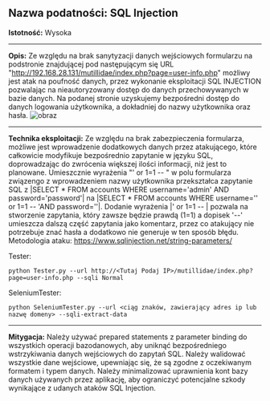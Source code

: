 ## Nazwa podatności: SQL Injection

**Istotność:** Wysoka

---

**Opis:**
Ze względu na brak sanytyzacji danych wejściowych formularzu na podstronie znajdującej pod następującym się URL "http://192.168.28.131/mutillidae/index.php?page=user-info.php" możliwy jest atak na poufność danych, przez wykonanie eksploitacji SQL INJECTION pozwalając na nieautoryzowany dostęp do danych przechowywanych w bazie danych. Na podanej stronie uzyskujemy bezpośredni dostęp do danych logowania użytkownika, a dokładniej do nazwy użytkownika oraz hasła. 
![obraz](https://github.com/GrzechuG/PWR-CBE-BAW-mutillidae-2024/assets/93217316/9fbed055-31b0-4f78-920e-8d387698c021)


---

**Technika eksploitacji:**
Ze względu na brak zabezpieczenia formularza, możliwe jest wprowadzenie dodatkowych danych przez atakującego, które całkowicie modyfikuje bezpośrednio zapytanie w języku SQL, doprowadzając do zwrócenia większej ilości informacji, niż jest to planowane. Umieszcznie wyrażenia "' or 1=1 -- " w polu formularza związengo z wprowadzeniem nazwy użytkownika przekształca zapytanie SQL z |SELECT * FROM accounts WHERE username='admin' AND password='password'| na |SELECT * FROM accounts WHERE username='' or 1=1 -- 'AND password=''|. Dodanie wyrażenia |' or 1=1 -- | pozwala na stworzenie zapytania, który zawsze będzie prawdą (1=1) a dopisek '--' umieszcza dalszą część zapytania jako komentarz, przez co atakujący nie potrzebuje znać hasła a dodatkowo nie generuje w ten sposób błędu.
Metodologia ataku: https://www.sqlinjection.net/string-parameters/

Tester:
```
python Tester.py --url http://<Tutaj Podaj IP>/mutillidae/index.php?page=user-info.php --sqli Normal
```

SeleniumTester:
```
python SeleniumTester.py --url <ciąg znaków, zawierający adres ip lub nazwę domeny> --sqli-extract-data
```

---

**Mitygacja:**
Należy używać prepared statements z parameter binding do wszystkich operacji bazodanowych, aby uniknąć bezpośredniego wstrzykiwania danych wejściowych do zapytań SQL. Należy walidować wszystkie dane wejściowe, upewniając się, że są zgodne z oczekiwanym formatem i typem danych. Należy minimalizować uprawnienia kont bazy danych używanych przez aplikację, aby ograniczyć potencjalne szkody wynikające z udanych ataków SQL Injection.
